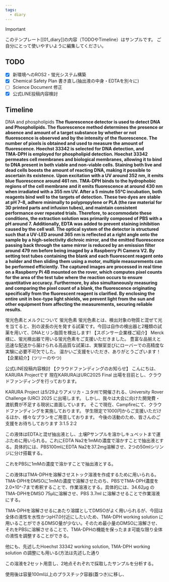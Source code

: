 ```yaml
---
tags:
  - diary
---
```

> [!IMPORTANT]
> このテンプレート[[01_diary]]の内容（TODOやTimeline）はサンプルです。
> ご自分にとって使いやすいように編集してください。

## TODO

- [x] 新環境へのROS2・蛍光システム構築
- [x] Chemical Safety Plan 書き直し(抽出液の中身・EDTAを別々に)
- [ ] Science Document 修正
- [x] 公式LINE投稿内容検討

## Timeline
DNA and phospholipids
**The fluorescence detector is used to detect DNA and Phospholipids. The fluorescence method determines the presence or absence and amount of a target substance by whether or not fluorescence is observed and by the intensity of the fluorescence. The number of pixels is obtained and used to measure the amount of fluorescence. Hoechst 33342 is selected for DNA detection, and TMA‑DPH is employed for phospholipid detection. Hoechst 33342 permeates cell membranes and biological membranes, allowing it to bind to DNA present in both viable and non-viable cells. Staining both live and dead cells boosts the amount of reacting DNA, making it possible to ascertain its existence. Upon excitation with a UV around 352 nm, it emits blue fluorescence around 461 nm. TMA‑DPH binds to the hydrophobic regions of the cell membrane and it emits fluorescence at around 430 nm when irradiated with a 355 nm UV. After a 5 minute 55℃ incubation, both reagents bind well to the targets of detection. These two dyes are stable at pH 7–8, adhere minimally to polypropylene or PLA (the raw material for 3D printed parts and infusion tubes), and maintain consistent performance over repeated trials. Therefore, to accommodate these conditions, the extraction solution was primarily composed of PBS with a pH around 7. Additionally, EDTA was added to prevent staining inhibition caused by the cell wall. The optical system of the detector is structured such that a UV‑LED around 365 nm is reflected at a right angle onto the sample by a high‑selectivity dichroic mirror, and the emitted fluorescence passing back through the same mirror is reduced by an emission filter around 479 nm before being imaged by a Raspberry Pi Camera V2. By setting test tubes containing the blank and each fluorescent reagent onto a holder and then sliding them using a motor, multiple measurements can be performed efficiently. The captured images are processed in real time on a Raspberry Pi 4B mounted on the rover, which computes pixel counts for the area of the test tube where the reaction occurs to ensure quantitative accuracy. Furthermore, by also simultaneously measuring and comparing the pixel count of a blank, the fluorescence originating specifically from the fluorescent reagent is clarified. By enclosing the entire unit in box‑type light shields, we prevent light from the sun and other equipment from affecting the measurements, securing reliable results.**

蛍光色素とメルクについて
蛍光色素
蛍光色素とは、検出対象の物質と混ぜて光を当てると、別の波長の光を発する試薬です。今回は自作の検出器と2種類の試薬を用いて、DNAとリン脂質を検出します!
【スポンサー企業様ご紹介】
Merck 様に、蛍光検出器で用いる蛍光色素をご支援いただきました。
豊富な品揃えと迅速な配送から届けられる高品質な試薬は、実験室並びにローバーでの高精度な実験に必要不可欠でした。
温かいご支援をいただき、ありがとうございます！
【企業紹介】(ツリーのやつ)


公式LINE投稿内容検討
【クラウドファンディングのお知らせ】
こんにちは、KARURA Projectです
現在KARURAはURC2025 Final 出場を目前とし、クラウドファンディングを行っております。

KARURA Project は5/29よりアメリカ・ユタ州で開催される、University Rover Challenge (URC) 2025 に出場します。
しかし、我々は大会に向けた開発費・渡航費が不足する現状に直面しています。
そこで現在、Campfireにて、クラウドファンディングを実施しております。
学生限定で1000円からご支援いただけるほか、様々なプランをご用意しております。
今後の活動のため、皆さんのご支援をお待ちしております
3:1.5
2:2

この液体はEDTAと混ぜ抽出液とし、土壌Pサンプルを溶かしキュベットまで運ぶために用いられる。これにEDTA Na2を1mMの濃度で溶かすことで抽出液とする。具体的には、PBS100mlにEDTA Na2を37.2mg溶解させ、2つの50mlシリンジに分け搭載する。

これをPBSに1mMの濃度で溶かすことで抽出液とする。

この液体はTMA-DPHを溶解させストック溶液を作成するために用いられる。TMA-DPHをDMSOに1mMの濃度で溶解させたのち、PBSでTMA-DPH濃度を2.0×10^-7まで希釈することで、作業溶液とする。具体的には、34.62µg のTMA-DPHをDMSO 75µlに溶解させ、PBS 3.7ml に溶解させることで作業溶液にする。

TMA-DPHを溶解させるにあたり溶媒としてDMSOがよく用いられるが、今回は全体の液性を水性かつpH7.0付近にしたいため、TMA-DPH working solution に用いることができるDMSO量が少ない。そのため最小量のDMSOに溶解させ、それをPBSに溶解させることで、TMA-DPHの機能を保ったまま可能な限り全体の液性を調整することができる。

他にも、先述したHoechst 33342 working solution, TMA-DPH working solution の調整にも用いる(方法は先述した通り

この溶液を2セット用意し、2地点それぞれで採取したサンプルを分析する。

使用後は容量100ml以上のプラスチック容器(蓋つき)に移し、